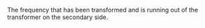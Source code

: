 The frequency that has been transformed and is running out of the transformer on the secondary side.